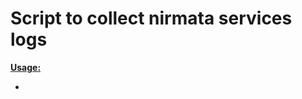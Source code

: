 # Script to collect nirmata services logs

<ins>**Usage:**</ins>

- <script> <NirmataURL> <Nirmata-service> <Namespace>
- "Eg: <script> https://www.nirmata.io <Nirmata-service> <Namespace>"
- "Eg: <script> https://www.nirmata.io config nirmata"
- "Nirmata Services: activity,catalog,cluster,config,environments,users"
